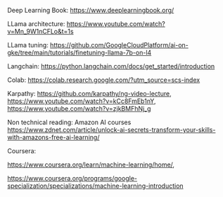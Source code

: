Deep Learning Book: https://www.deeplearningbook.org/

LLama architecture: https://www.youtube.com/watch?v=Mn_9W1nCFLo&t=1s

LLama tuning: https://github.com/GoogleCloudPlatform/ai-on-gke/tree/main/tutorials/finetuning-llama-7b-on-l4

Langchain: https://python.langchain.com/docs/get_started/introduction

Colab: https://colab.research.google.com/?utm_source=scs-index

Karpathy: 
https://github.com/karpathy/ng-video-lecture,
https://www.youtube.com/watch?v=kCc8FmEb1nY,
https://www.youtube.com/watch?v=zjkBMFhNj_g

Non technical reading:
Amazon AI courses
https://www.zdnet.com/article/unlock-ai-secrets-transform-your-skills-with-amazons-free-ai-learning/

Coursera:

https://www.coursera.org/learn/machine-learning/home/,

https://www.coursera.org/programs/google-specialization/specializations/machine-learning-introduction
